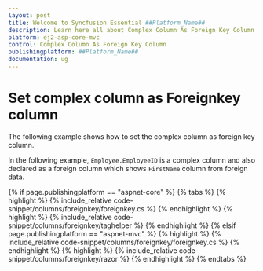 ```yaml
---
layout: post
title: Welcome to Syncfusion Essential ##Platform_Name##
description: Learn here all about Complex Column As Foreign Key Column of Syncfusion Essential ##Platform_Name## widgets based on HTML5 and jQuery.
platform: ej2-asp-core-mvc
control: Complex Column As Foreign Key Column
publishingplatform: ##Platform_Name##
documentation: ug
---
```



# Set complex column as Foreignkey column

The following example shows how to set the complex column as foreign key column.

In the following example, `Employee.EmployeeID` is a complex column and also declared as a foreign column which shows `FirstName` column from foreign data.

{% if page.publishingplatform == "aspnet-core" %}
{% tabs %}
{% highlight %}
{% include_relative code-snippet/columns/foreignkey/foreignkey.cs %}
{% endhighlight %}
{% highlight %}
{% include_relative code-snippet/columns/foreignkey/taghelper %}
{% endhighlight %}
{% elsif page.publishingplatform == "aspnet-mvc" %}
{% highlight %} {% include_relative code-snippet/columns/foreignkey/foreignkey.cs %}
{% endhighlight %}
{% highlight %}
{% include_relative code-snippet/columns/foreignkey/razor %}
{% endhighlight %}
{% endtabs %}


